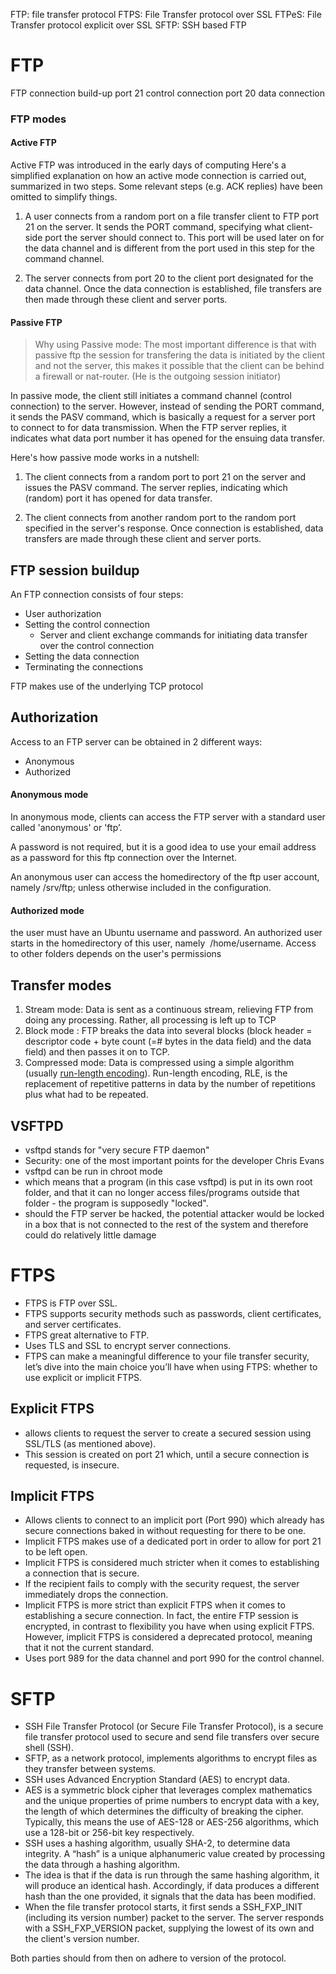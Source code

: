 FTP: file transfer protocol
FTPS: File Transfer protocol over SSL
FTPeS: File Transfer protocol explicit over SSL
SFTP: SSH based FTP
# FTP

FTP connection build-up
port 21 control connection
port 20 data connection
### FTP modes
#### Active FTP

Active FTP was introduced in the early days of computing
Here's a simplified explanation on how an active mode connection is carried out, summarized in two steps. Some relevant steps (e.g. ACK replies) have been omitted to simplify things.

1. A user connects from a random port on a file transfer client to FTP port 21 on the server. It sends the PORT command, specifying what client-side port the server should connect to. This port will be used later on for the data channel and is different from the port used in this step for the command channel.

2. The server connects from port 20 to the client port designated for the data channel. Once the data connection is established, file transfers are then made through these client and server ports.

#### Passive FTP
> Why using Passive mode:
> The most important difference is that with passive ftp the session for transfering the data is initiated by the client and not the server, this makes it possible that the client can be behind a firewall or nat-router. (He is the outgoing session initiator)

In passive mode, the client still initiates a command channel (control connection) to the server. However, instead of sending the PORT command, it sends the PASV command, which is basically a request for a server port to connect to for data transmission. When the FTP server replies, it indicates what data port number it has opened for the ensuing data transfer.

Here's how passive mode works in a nutshell:

1. The client connects from a random port to port 21 on the server and issues the PASV command. The server replies, indicating which (random) port it has opened for data transfer.  

2. The client connects from another random port to the random port specified in the server's response. Once connection is established, data transfers are made through these client and server ports.

## FTP session buildup

An FTP connection consists of four steps:

- User authorization
- Setting the control connection
	- Server and client exchange commands for initiating data transfer over the control connection
- Setting the data connection
- Terminating the connections

FTP makes use of the underlying TCP protocol

## Authorization
Access to an FTP server can be obtained in 2 different ways:
- Anonymous
- Authorized
#### Anonymous mode
In anonymous mode, clients can access the FTP server with a standard user called 'anonymous' or 'ftp’.

A password is not required, but it is a good idea to use your email address as a password for this ftp connection over the Internet.

An anonymous user can access the homedirectory of the ftp user account, namely /srv/ftp; unless otherwise included in the configuration.

#### Authorized mode

the user must have an Ubuntu username and password.
An authorized user starts in the homedirectory of this user, namely  /home/username.
Access to other folders depends on the user's permissions


## Transfer modes

1. Stream mode: Data is sent as a continuous stream, relieving FTP from doing any processing. Rather, all processing is left up to TCP
2. Block mode : FTP breaks the data into several blocks (block header = descriptor code + byte count (=# bytes in the data field) and the data field) and then passes it on to TCP.
3. Compressed mode: Data is compressed using a simple algorithm (usually [run-length encoding](https://en.wikipedia.org/wiki/Run-length_encoding)). Run-length encoding, RLE, is the replacement of repetitive patterns in data by the number of repetitions plus what had to be repeated.


## VSFTPD
- vsftpd stands for "very secure FTP daemon"
- Security: one of the most important points for the developer Chris Evans
- vsftpd can be run in chroot mode
- which means that a program (in this case vsftpd) is put in its own root folder, and that it can no longer access files/programs outside that folder - the program is supposedly "locked".
- should the FTP server be hacked, the potential attacker would be locked in a box that is not connected to the rest of the system and therefore could do relatively little damage

# FTPS
- FTPS is FTP over SSL.  
- FTPS supports security methods such as passwords, client certificates, and server certificates.  
- FTPS great alternative to FTP.  
- Uses TLS and SSL to encrypt server connections.
- FTPS can make a meaningful difference to your file transfer security, let’s dive into the main choice you’ll have when using FTPS: whether to use explicit or implicit FTPS.

## Explicit FTPS
- allows clients to request the server to create a secured session using SSL/TLS (as mentioned above).
- This session is created on port 21 which, until a secure connection is requested, is insecure.

## Implicit FTPS
- Allows clients to connect to an implicit port (Port 990) which already has secure connections baked in without requesting for there to be one.
- Implicit FTPS makes use of a dedicated port in order to allow for port 21 to be left open.
- Implicit FTPS is considered much stricter when it comes to establishing a connection that is secure.
- If the recipient fails to comply with the security request, the server immediately drops the connection.
- Implicit FTPS is more strict than explicit FTPS when it comes to establishing a secure connection. In fact, the entire FTP session is encrypted, in contrast to flexibility you have when using explicit FTPS. However, implicit FTPS is considered a deprecated protocol, meaning that it not the current standard.  
- Uses port 989 for the data channel and port 990 for the control channel.


# SFTP
- SSH File Transfer Protocol (or Secure File Transfer Protocol), is a secure file transfer protocol used to secure and send file transfers over secure shell (SSH).
- SFTP, as a network protocol, implements algorithms to encrypt files as they transfer between systems.
- SSH uses Advanced Encryption Standard (AES) to encrypt data.
- AES is a symmetric block cipher that leverages complex mathematics and the unique properties of prime numbers to encrypt data with a key, the length of which determines the difficulty of breaking the cipher. Typically, this means the use of AES-128 or AES-256 algorithms, which use a 128-bit or 256-bit key respectively.
- SSH uses a hashing algorithm, usually SHA-2, to determine data integrity. A “hash” is a unique alphanumeric value created by processing the data through a hashing algorithm.
- The idea is that if the data is run through the same hashing algorithm, it will produce an identical hash. Accordingly, if data produces a different hash than the one provided, it signals that the data has been modified.
- When the file transfer protocol starts, it first sends a SSH_FXP_INIT  (including its version number) packet to the server. The server responds with a SSH_FXP_VERSION packet, supplying the lowest of its own and the client's version number. 

Both parties should from then on adhere to version of the protocol.